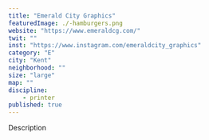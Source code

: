 ```yaml
---
title: "Emerald City Graphics"
featuredImage: ./-hamburgers.png
website: "https://www.emeraldcg.com/"
twit: ""
inst: "https://www.instagram.com/emeraldcity_graphics"
category: "E"
city: "Kent"
neighborhood: ""
size: "large"
map: ""
discipline:
    - printer
published: true
---
```


Description
